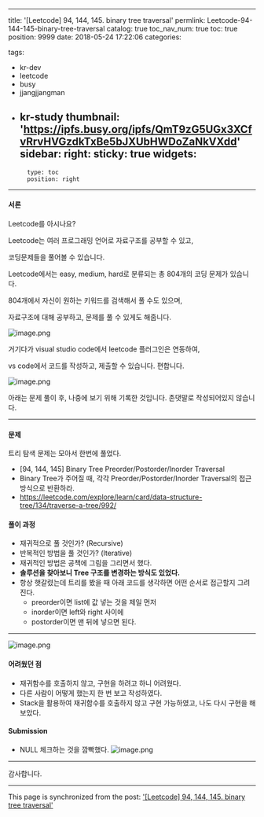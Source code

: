 
---
title: '[Leetcode] 94, 144, 145. binary tree traversal'
permlink: Leetcode-94-144-145-binary-tree-traversal
catalog: true
toc_nav_num: true
toc: true
position: 9999
date: 2018-05-24 17:22:06
categories:

tags:
- kr-dev
- leetcode
- busy
- jjangjjangman
- kr-study
thumbnail: 'https://ipfs.busy.org/ipfs/QmT9zG5UGx3XCfvRrvHVGzdkTxBe5bJXUbHWDoZaNkVXdd'
sidebar:
    right:
        sticky: true
widgets:
    -
        type: toc
        position: right
---


#### 서론

Leetcode를 아시나요?

Leetcode는 여러 프로그래밍 언어로 자료구조를 공부할 수 있고,

코딩문제들을 풀어볼 수 있습니다.

Leetcode에서는 easy, medium, hard로 분류되는 총 804개의 코딩 문제가 있습니다.

804개에서 자신이 원하는 키워드를 검색해서 풀 수도 있으며,

자료구조에 대해 공부하고, 문제를 풀 수 있게도 해줍니다.

![image.png](https://ipfs.busy.org/ipfs/QmT9zG5UGx3XCfvRrvHVGzdkTxBe5bJXUbHWDoZaNkVXdd)

거기다가 visual studio code에서 leetcode 플러그인은 연동하여,

vs code에서 코드를 작성하고, 제출할 수 있습니다. 편합니다.

![image.png](https://ipfs.busy.org/ipfs/QmZoQ3iT87KgfuBeA6PwJ7vigvmHMGNvnkeSqD7ohme1QA)

아래는 문제 풀이 후, 나중에 보기 위해 기록한 것입니다. 존댓말로 작성되어있지 않습니다.

----

#### 문제

트리 탐색 문제는 모아서 한번에 풀었다.

* [94, 144, 145] Binary Tree Preorder/Postorder/Inorder Traversal
* Binary Tree가 주어질 때, 각각 Preorder/Postorder/Inorder Traversal의 접근 방식으로 반환하라.
* https://leetcode.com/explore/learn/card/data-structure-tree/134/traverse-a-tree/992/

#### 풀이 과정
* 재귀적으로 풀 것인가? (Recursive)
* 반복적인 방법을 풀 것인가? (Iterative)
* 재귀적인 방법은 공책에 그림을 그리면서 했다.
* **솔루션을 찾아보니 Tree 구조를 변경하는 방식도 있었다.**
* 항상 햇갈렸는데 트리를 봤을 때 아래 코드를 생각하면 어떤 순서로 접근할지 그려진다.
    * preorder이면 list에 값 넣는 것을 제일 먼저
    * inorder이면 left와 right 사이에
    * postorder이면 맨 뒤에 넣으면 된다.

----

![image.png](https://ipfs.busy.org/ipfs/QmfY1fCyR2T1gLRMx1QM8c9FuZwbuje7znrgp19CUyLCWa)

#### 어려웠던 점
* 재귀함수를 호출하지 않고, 구현을 하려고 하니 어려웠다.
* 다른 사람이 어떻게 했는지 한 번 보고 작성하였다.
* Stack을 활용하여 재귀함수를 호출하지 않고 구현 가능하였고, 나도 다시 구현을 해보았다.

#### Submission
* NULL 체크하는 것을 깜빡했다.
![image.png](https://ipfs.busy.org/ipfs/QmVtkcJqKZF9wJmUQp1qYtiLX7Y3gUpbGEUgVnX8izFm4Z)


---

감사합니다.

- - -

This page is synchronized from the post: ['[Leetcode] 94, 144, 145. binary tree traversal'](https://steempeak.com/@jacobyu/leetcode-94-144-145-binary-tree-traversal)
